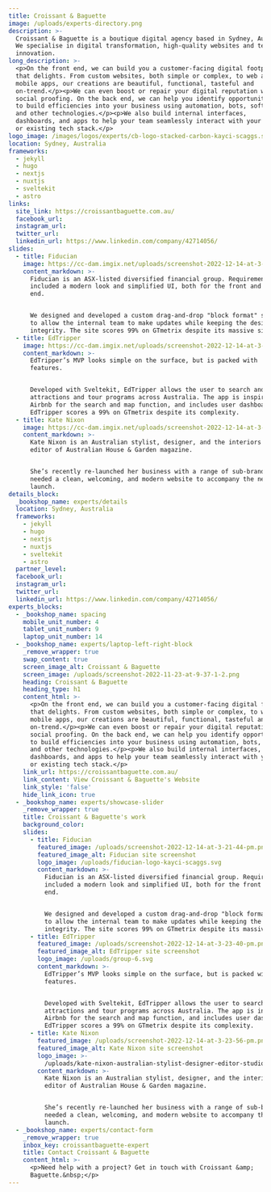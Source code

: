 ```yaml
---
title: Croissant & Baguette
image: /uploads/experts-directory.png
description: >-
  Croissant & Baguette is a boutique digital agency based in Sydney, Australia.
  We specialise in digital transformation, high-quality websites and technical
  innovation.
long_description: >-
  <p>On the front end, we can build you a customer-facing digital footprint
  that delights. From custom websites, both simple or complex, to web and
  mobile apps, our creations are beautiful, functional, tasteful and
  on-trend.</p><p>We can even boost or repair your digital reputation with
  social proofing. On the back end, we can help you identify opportunities
  to build efficiencies into your business using automation, bots, software,
  and other technologies.</p><p>We also build internal interfaces,
  dashboards, and apps to help your team seamlessly interact with your new
  or existing tech stack.</p>
logo_image: /images/logos/experts/cb-logo-stacked-carbon-kayci-scaggs.svg
location: Sydney, Australia
frameworks:
  - jekyll
  - hugo
  - nextjs
  - nuxtjs
  - sveltekit
  - astro
links:
  site_link: https://croissantbaguette.com.au/
  facebook_url:
  instagram_url:
  twitter_url:
  linkedin_url: https://www.linkedin.com/company/42714056/
slides:
  - title: Fiducian
    image: https://cc-dam.imgix.net/uploads/screenshot-2022-12-14-at-3-21-44-pm.png
    content_markdown: >-
      Fiducian is an ASX-listed diversified financial group. Requirements
      included a modern look and simplified UI, both for the front and back
      end.


      We designed and developed a custom drag-and-drop "block format" site
      to allow the internal team to make updates while keeping the design
      integrity. The site scores 99% on GTmetrix despite its massive size.
  - title: EdTripper
    image: https://cc-dam.imgix.net/uploads/screenshot-2022-12-14-at-3-23-40-pm.png
    content_markdown: >-
      EdTripper’s MVP looks simple on the surface, but is packed with
      features.


      Developed with Sveltekit, EdTripper allows the user to search and book
      attractions and tour programs across Australia. The app is inspired by
      Airbnb for the search and map function, and includes user dashboards.
      EdTripper scores a 99% on GTmetrix despite its complexity.
  - title: Kate Nixon
    image: https://cc-dam.imgix.net/uploads/screenshot-2022-12-14-at-3-23-56-pm.png
    content_markdown: >-
      Kate Nixon is an Australian stylist, designer, and the interiors
      editor of Australian House & Garden magazine.


      She’s recently re-launched her business with a range of sub-brands and
      needed a clean, welcoming, and modern website to accompany the new
      launch.
details_block:
  _bookshop_name: experts/details
  location: Sydney, Australia
  frameworks:
    - jekyll
    - hugo
    - nextjs
    - nuxtjs
    - sveltekit
    - astro
  partner_level:
  facebook_url:
  instagram_url:
  twitter_url:
  linkedin_url: https://www.linkedin.com/company/42714056/
experts_blocks:
  - _bookshop_name: spacing
    mobile_unit_number: 4
    tablet_unit_number: 9
    laptop_unit_number: 14
  - _bookshop_name: experts/laptop-left-right-block
    _remove_wrapper: true
    swap_content: true
    screen_image_alt: Croissant & Baguette
    screen_image: /uploads/screenshot-2022-11-23-at-9-37-1-2.png
    heading: Croissant & Baguette
    heading_type: h1
    content_html: >-
      <p>On the front end, we can build you a customer-facing digital footprint
      that delights. From custom websites, both simple or complex, to web and
      mobile apps, our creations are beautiful, functional, tasteful and
      on-trend.</p><p>We can even boost or repair your digital reputation with
      social proofing. On the back end, we can help you identify opportunities
      to build efficiencies into your business using automation, bots, software,
      and other technologies.</p><p>We also build internal interfaces,
      dashboards, and apps to help your team seamlessly interact with your new
      or existing tech stack.</p>
    link_url: https://croissantbaguette.com.au/
    link_content: View Croissant & Baguette's Website
    link_style: 'false'
    hide_link_icon: true
  - _bookshop_name: experts/showcase-slider
    _remove_wrapper: true
    title: Croissant & Baguette's work
    background_color:
    slides:
      - title: Fiducian
        featured_image: /uploads/screenshot-2022-12-14-at-3-21-44-pm.png
        featured_image_alt: Fiducian site screenshot
        logo_image: /uploads/fiducian-logo-kayci-scaggs.svg
        content_markdown: >-
          Fiducian is an ASX-listed diversified financial group. Requirements
          included a modern look and simplified UI, both for the front and back
          end.


          We designed and developed a custom drag-and-drop "block format" site
          to allow the internal team to make updates while keeping the design
          integrity. The site scores 99% on GTmetrix despite its massive size.
      - title: EdTripper
        featured_image: /uploads/screenshot-2022-12-14-at-3-23-40-pm.png
        featured_image_alt: EdTripper site screenshot
        logo_image: /uploads/group-6.svg
        content_markdown: >-
          EdTripper’s MVP looks simple on the surface, but is packed with
          features.


          Developed with Sveltekit, EdTripper allows the user to search and book
          attractions and tour programs across Australia. The app is inspired by
          Airbnb for the search and map function, and includes user dashboards.
          EdTripper scores a 99% on GTmetrix despite its complexity.
      - title: Kate Nixon
        featured_image: /uploads/screenshot-2022-12-14-at-3-23-56-pm.png
        featured_image_alt: Kate Nixon site screenshot
        logo_image: >-
          /uploads/kate-nixon-australian-stylist-designer-editor-studio-kate-casa-custom-by-kate-nixon-5.svg
        content_markdown: >-
          Kate Nixon is an Australian stylist, designer, and the interiors
          editor of Australian House & Garden magazine.


          She’s recently re-launched her business with a range of sub-brands and
          needed a clean, welcoming, and modern website to accompany the new
          launch.
  - _bookshop_name: experts/contact-form
    _remove_wrapper: true
    inbox_key: croissantbaguette-expert
    title: Contact Croissant & Baguette
    content_html: >-
      <p>Need help with a project? Get in touch with Croissant &amp;
      Baguette.&nbsp;</p>
---
```

